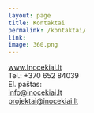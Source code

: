 ```yaml
---
layout: page
title: Kontaktai
permalink: /kontaktai/
link:
image: 360.png
---
```

<a href="http://www.Inocekiai.lt">www.Inocekiai.lt</a>
<br>
Tel.: +370 652 84039
<br>
El. paštas:
<br>
<a href="mailto:info@inocekiai.lt">info@inocekiai.lt</a>
<br>
<a href="mailto:projektai@inocekiai.lt">projektai@inocekiai.lt</a>
